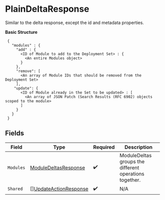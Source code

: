 # PlainDeltaResponse

Similar to the delta response, except the id and metadata properties.

**Basic Structure**

```
 {
   "modules" : {
     "add" : {
       <ID of Module to add to the Deployment Set> : {
         <An entire Modules object>
       }
     },
     "remove": [
       <An array of Module IDs that should be removed from the Deployment Set>
     ],
    "update": {
       <ID of Module already in the Set to be updated> : [
         <An array of JSON Patch (Search Results (RFC 6902) objects scoped to the module>
       ]
     }
   }
 }
```


## Fields

| Field                                                                 | Type                                                                  | Required                                                              | Description                                                           |
| --------------------------------------------------------------------- | --------------------------------------------------------------------- | --------------------------------------------------------------------- | --------------------------------------------------------------------- |
| `Modules`                                                             | [ModuleDeltasResponse](../../models/shared/moduledeltasresponse.md)   | :heavy_check_mark:                                                    | ModuleDeltas groups the different operations together.                |
| `Shared`                                                              | [][UpdateActionResponse](../../models/shared/updateactionresponse.md) | :heavy_check_mark:                                                    | N/A                                                                   |